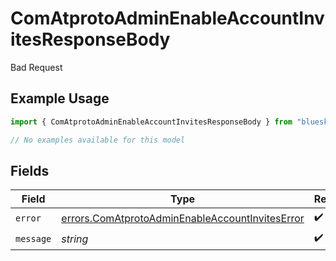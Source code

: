 # ComAtprotoAdminEnableAccountInvitesResponseBody

Bad Request

## Example Usage

```typescript
import { ComAtprotoAdminEnableAccountInvitesResponseBody } from "bluesky/models/errors";

// No examples available for this model
```

## Fields

| Field                                                                                                              | Type                                                                                                               | Required                                                                                                           | Description                                                                                                        |
| ------------------------------------------------------------------------------------------------------------------ | ------------------------------------------------------------------------------------------------------------------ | ------------------------------------------------------------------------------------------------------------------ | ------------------------------------------------------------------------------------------------------------------ |
| `error`                                                                                                            | [errors.ComAtprotoAdminEnableAccountInvitesError](../../models/errors/comatprotoadminenableaccountinviteserror.md) | :heavy_check_mark:                                                                                                 | N/A                                                                                                                |
| `message`                                                                                                          | *string*                                                                                                           | :heavy_check_mark:                                                                                                 | N/A                                                                                                                |